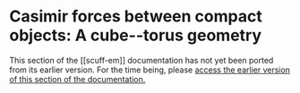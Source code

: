 # Casimir forces between compact objects: A cube--torus geometry

This section of the [[scuff-em]] documentation has not yet been
ported from its earlier version. For the time being, please
[access the earlier version of this section of the documentation.][EarlierVersion]

[EarlierVersion]: http://homerreid.dyndns.org/scuff-EM/scuff-cas3D/scuff-cas3D-Tutorial.shtml
